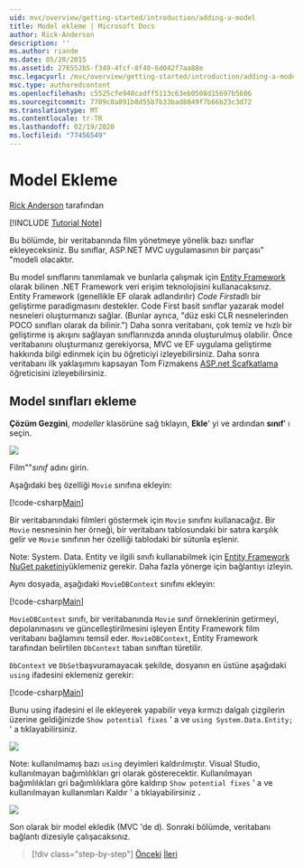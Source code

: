 ```yaml
---
uid: mvc/overview/getting-started/introduction/adding-a-model
title: Model ekleme | Microsoft Docs
author: Rick-Anderson
description: ''
ms.author: riande
ms.date: 05/28/2015
ms.assetid: 276552b5-f349-4fcf-8f40-6d042f7aa88e
msc.legacyurl: /mvc/overview/getting-started/introduction/adding-a-model
msc.type: authoredcontent
ms.openlocfilehash: c5525cfe940cadff5113c63eb0508d15697b5606
ms.sourcegitcommit: 7709c0a091b8d55b7b33bad8849f7b66b23c3d72
ms.translationtype: MT
ms.contentlocale: tr-TR
ms.lasthandoff: 02/19/2020
ms.locfileid: "77456549"
---
```

# <a name="adding-a-model"></a>Model Ekleme

[Rick Anderson](https://twitter.com/RickAndMSFT) tarafından

[!INCLUDE [Tutorial Note](index.md)]

Bu bölümde, bir veritabanında film yönetmeye yönelik bazı sınıflar ekleyeceksiniz. Bu sınıflar, ASP.NET MVC uygulamasının bir parçası&quot; &quot;modeli olacaktır.

Bu model sınıflarını tanımlamak ve bunlarla çalışmak için [Entity Framework](https://docs.microsoft.com/ef/) olarak bilinen .NET Framework veri erişim teknolojisini kullanacaksınız. Entity Framework (genellikle EF olarak adlandırılır) *Code First*adlı bir geliştirme paradigmasını destekler. Code First basit sınıflar yazarak model nesneleri oluşturmanızı sağlar. (Bunlar ayrıca, &quot;düz eski CLR nesnelerinden POCO sınıfları olarak da bilinir.&quot;) Daha sonra veritabanı, çok temiz ve hızlı bir geliştirme iş akışını sağlayan sınıflarınızda anında oluşturulmuş olabilir. Önce veritabanını oluşturmanız gerekiyorsa, MVC ve EF uygulama geliştirme hakkında bilgi edinmek için bu öğreticiyi izleyebilirsiniz. Daha sonra veritabanı ilk yaklaşımını kapsayan Tom Fizmakens [ASP.net Scafkatlama](xref:visual-studio/overview/2013/aspnet-scaffolding-overview) öğreticisini izleyebilirsiniz.

## <a name="adding-model-classes"></a>Model sınıfları ekleme

**Çözüm Gezgini**, *modeller* klasörüne sağ tıklayın, **Ekle**' yi ve ardından **sınıf**' ı seçin.

![](adding-a-model/_static/image1.png)

Film&quot;&quot;*sınıf* adını girin.

Aşağıdaki beş özelliği `Movie` sınıfına ekleyin:

[!code-csharp[Main](adding-a-model/samples/sample1.cs)]

Bir veritabanındaki filmleri göstermek için `Movie` sınıfını kullanacağız. Bir `Movie` nesnesinin her örneği, bir veritabanı tablosundaki bir satıra karşılık gelir ve `Movie` sınıfının her özelliği tablodaki bir sütunla eşlenir.

Note: System. Data. Entity ve ilgili sınıfı kullanabilmek için [Entity Framework NuGet paketini](https://www.nuget.org/packages/EntityFramework/)yüklemeniz gerekir. Daha fazla yönerge için bağlantıyı izleyin.

Aynı dosyada, aşağıdaki `MovieDBContext` sınıfını ekleyin:

[!code-csharp[Main](adding-a-model/samples/sample2.cs?highlight=2,15-18)]

`MovieDBContext` sınıfı, bir veritabanında `Movie` sınıf örneklerinin getirmeyi, depolanmasını ve güncelleştirilmesini işleyen Entity Framework film veritabanı bağlamını temsil eder. `MovieDBContext`, Entity Framework tarafından belirtilen `DbContext` taban sınıftan türetilir.

`DbContext` ve `DbSet`başvuramayacak şekilde, dosyanın en üstüne aşağıdaki `using` ifadesini eklemeniz gerekir:

[!code-csharp[Main](adding-a-model/samples/sample3.cs)]

Bunu using ifadesini el ile ekleyerek yapabilir veya kırmızı dalgalı çizgilerin üzerine geldiğinizde `Show potential fixes` ' a ve `using System.Data.Entity;` ' a tıklayabilirsiniz.

![](adding-a-model/_static/image2.png)

Note: kullanılmamış bazı `using` deyimleri kaldırılmıştır. Visual Studio, kullanılmayan bağımlılıkları gri olarak gösterecektir. Kullanılmayan bağımlılıkları gri bağımlılıklara göre kaldırıp `Show potential fixes` ' a ve kullanılmayan kullanımları Kaldır ' a tıklayabilirsiniz **.**

![](adding-a-model/_static/image3.png)

Son olarak bir model ekledik (MVC 'de d). Sonraki bölümde, veritabanı bağlantı dizesiyle çalışacaksınız.

> [!div class="step-by-step"]
> [Önceki](adding-a-view.md)
> [İleri](creating-a-connection-string.md)
